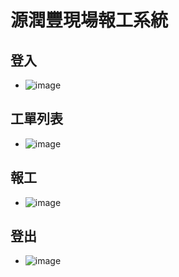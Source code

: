 # **源潤豐現場報工系統**
## 登入
* ![image](https://github.com/user-attachments/assets/ff7df808-db15-4c09-aff6-5fc0bcf16b04)
## 工單列表
* ![image](https://github.com/user-attachments/assets/5aaf8a72-85cc-416f-b175-6405c44d4754)
## 報工
* ![image](https://github.com/user-attachments/assets/a50a013e-0583-4ed0-8403-0a01ea6392cd)
## 登出
* ![image](https://github.com/user-attachments/assets/e43cdf86-b725-42db-a417-a787e54d7b4e)
